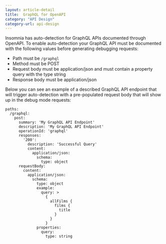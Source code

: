 ```yaml
---
layout: article-detail
title:  GraphQL for OpenAPI
category: "API Design"
category-url: api-design
---
```


Insomnia has auto-detection for GraphQL APIs documented through OpenAPI. To enable auto-detection your GraphQL API must be documented with the following values before generating debugging requests:

* Path must be `/graphql`
* Method must be POST
* Request body must be application/json and must contain a property query with the type string
* Response body must be application/json

Below you can see an example of a described GraphQL API endpoint that will trigger auto-detection with a pre-populated request body that will show up in the debug mode requests:

```
paths:
  /graphql:
    post:
      summary: 'My GraphQL API Endpoint'
      description: 'My GraphQL API Endpoint'
      operationId: 'graphql'
      responses:
        '200':
          description: 'Successful Query'
          content: 
            application/json:
              schema:
                type: object
      requestBody:
        content:
          application/json:
            schema:
              type: object
              example: 
                query: >
                  {
                    allFilms {
                      films {
                        title
                      }
                    }
                  }
              properties:
                query:
                  type: string
```
